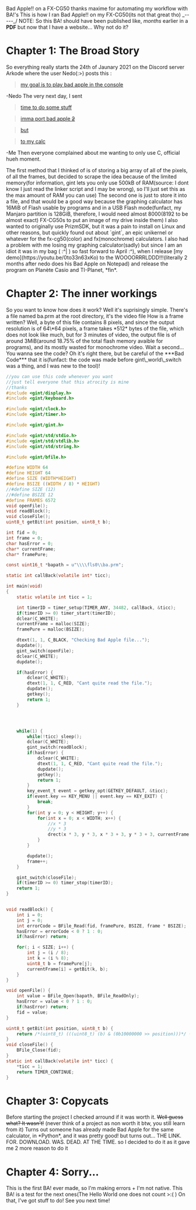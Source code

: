 Bad Apple!! on a FX-CG50
thanks maxime for automating my workflow with BA!'s
This is how I ran Bad Apple!! on my FX-CG50(its not that great tho)
\_-----_/
<centeredText>NOTE: So this BA! should have been published like, *months* earlier in a **PDF** but now that I have a website... Why not do it?</centeredText>

# Chapter 1: The Broad Story

<centeredText>
So everything really starts the 24th of Jaunary 2021 on the Discord server Arkode where the user Nedo(:>) posts this :
</centeredText>

> [my goal is to play bad apple in the console](https://discord.com/channels/706241564350873684/706243286557523999/802988192601079839)



-Nedo
<centeredText>
The very next day, I sent
</centeredText>
> [time to do some stuff](https://discord.com/channels/706241564350873684/793164407977934918/803350180287479829)

> [imma port bad apple ~~2~~](https://discord.com/channels/706241564350873684/793164407977934918/803350205700898826)

> [but](https://discord.com/channels/706241564350873684/793164407977934918/803350218166108242)

> [to my calc](https://discord.com/channels/706241564350873684/793164407977934918/803350227250970664)


-Me
<centeredText>
Then everyone complained about me wanting to only use C, official hueh moment.
</centeredText>

<centeredText>
The first method that I thinked of is of storing a big array of all of the pixels, of all the frames, but decided to scrape the idea because of the limited memory(for information, gint lets you only use 500kB of RAM(source: I dont know I just read the linker script and I may be wrong), so I'll just set this as the max amount of RAM you can use)
</centeredText>

<centeredText>
The second one is just to store it into a file, and that would be a good way because the graphing calculator has 16MiB of Flash usable by programs and in a USB Flash mode(funfact, my Manjaro partition is 128GiB, therefore, I would need almost 8000(8192 to be almost exact) FX-CG50s to put an image of my drive inside them)
</centeredText>

<centeredText>
I also wanted to originally use PrizmSDK, but it was a pain to install on Linux and other reasons, but quickly found out about `gint`, an epic unikernel or whatever for the fx-cg50(color) and fx(monochrome) calculators.
I also had a problem with me losing my graphing calculator(sadly) but since I am an idiot it was in my bag ( :^| ) so fast forward to April :^), when I release [my demo](https://youtu.be/0to33n63xKo) to the WOOOORRRLDDD!!!(literally 2 months after nedo does his Bad Apple on Notepad) and release the program on Planète Casio and TI-Planet, *fin*.
</centeredText>

# Chapter 2: The inner workings

<centeredText>
So you want to know how does it work? Well it's suprisingly simple.
</centeredText>

<centeredText>
There's a file named ba.prm at the root directory, it's the video file
</centeredText>

<centeredText>
How is a frame written? Well, a byte of this file contains 8 pixels, and since the output resolution is of 64\*64 pixels, a frame takes *512* bytes of the file, which does not look like much, but for 3 minutes of video, the output file is of around 3MiB(around 18.75% of the total flash memory avaible for programs), and its mostly wasted for monochrome video.
</centeredText>

<centeredText>
Wait a second... You wanna see the code? Oh it's right there, but be careful of the ***Bad Code*** that it is(funfact: the code was made before gint\_world\_switch was a thing, and I was new to the tool)!
</centeredText>

```c
//you can use this code whenever you want
//just tell everyone that this atrocity is mine
//thanks
#include <gint/display.h>
#include <gint/keyboard.h>

#include <gint/clock.h>
#include <gint/timer.h>

#include <gint/gint.h>

#include <gint/std/stdio.h>
#include <gint/std/stdlib.h>
#include <gint/std/string.h>

#include <gint/bfile.h>

#define WIDTH 64
#define HEIGHT 64
#define SIZE (WIDTH*HEIGHT)
#define BSIZE ((WIDTH / 8) * HEIGHT)
//#define SIZE (12)
//#define BSIZE 12
#define FRAMES 6572
void openFile();
void readBlock();
void closeFile();
uint8_t getBit(int position, uint8_t b);

int fid = 0;
int frame = 0;
char hasError = 0;
char* currentFrame;
char* framePure;

const uint16_t *bapath = u"\\\\fls0\\ba.prm";

static int callBack(volatile int* ticc);

int main(void)
{
	static volatile int ticc = 1;

	int timerID = timer_setup(TIMER_ANY, 34482, callBack, &ticc);
	if(timerID >= 0) timer_start(timerID);
	dclear(C_WHITE);
	currentFrame = malloc(SIZE);
	framePure = malloc(BSIZE);

	dtext(1, 1, C_BLACK, "Checking Bad Apple file...");
	dupdate();
	gint_switch(openFile);
	dclear(C_WHITE);
	dupdate();

	if(hasError) {
		dclear(C_WHITE);
		dtext(1, 1, C_RED, "Cant quite read the file.");
		dupdate();
		getkey();
		return 1;
	}




	while(1) {
		while(!ticc) sleep();
		dclear(C_WHITE);
		gint_switch(readBlock);
		if(hasError) {
			dclear(C_WHITE);
			dtext(1, 1, C_RED, "Cant quite read the file.");
			dupdate();
			getkey();
			return 1;
		}
		key_event_t event = getkey_opt(GETKEY_DEFAULT, &ticc);
		if(event.key == KEY_MENU || event.key == KEY_EXIT) {
			break;
		}
		for(int y = 0; y < HEIGHT; y++) {
			for(int x = 0; x < WIDTH; x++) {
				//x * 3
				//y * 3
				drect(x * 3, y * 3, x * 3 + 3, y * 3 + 3, currentFrame[(y * WIDTH) + x] == 1 ? C_WHITE : C_BLACK);
			}
		}

		dupdate();
		frame++;
	}

	gint_switch(closeFile);
	if(timerID >= 0) timer_stop(timerID);
	return 1;
}


void readBlock() {
	int i = 0;
	int j = 0;
	int errorCode = BFile_Read(fid, framePure, BSIZE, frame * BSIZE);
	hasError = errorCode < 0 ? 1 : 0;
	if(hasError) return;

	for(; i < SIZE; i++) {
        int j = (i / 8);
        int k = (i % 8);
        uint8_t b = framePure[j];
        currentFrame[i] = getBit(k, b);
    }
}

void openFile() {
	int value = BFile_Open(bapath, BFile_ReadOnly);
	hasError = value < 0 ? 1 : 0;
	if(hasError) return;
	fid = value;
}

uint8_t getBit(int position, uint8_t b) {
    return /*(uint8_t) (((uint8_t) (b) & (0b10000000 >> position)))*/ ((b >> (7 - position))  & 0x01);
}
void closeFile() {
	BFile_Close(fid);
}
static int callBack(volatile int* ticc) {
	*ticc = 1;
	return TIMER_CONTINUE;
}
```


# Chapter 3: Copycats

<centeredText>
Before starting the project I checked arround if it was worth it.
<s>Well guess what? It wasn't!</s> (never think of a project as non worth it btw, you still learn from it)
Turns out someone has already made Bad Apple for the same calculator, in *Python*, and it was pretty good!
but turns out... THE LINK. FOR. DOWNLOAD. WAS. DEAD. AT THE TIME.
so I decided to do it as it gave me 2 more reason to do it
</centeredText>

<centeredText>

# Chapter 4: Sorry...

</centeredText>

<centeredText>
This is the first BA! ever made, so I'm making errors + I'm not native. This BA! is a test for the next ones(The Hello World one does not count >:( )
</centeredText>

<centeredText>
On that, I've got stuff to do! See you next time!
</centeredText>